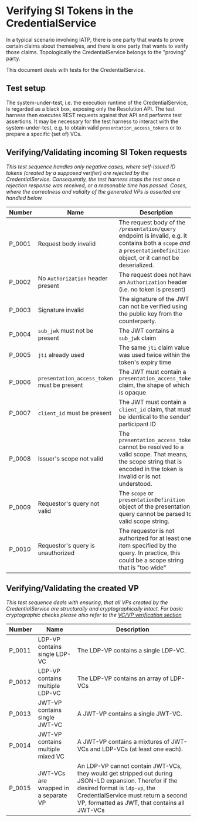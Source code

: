 # Verifying SI Tokens in the CredentialService

In a typical scenario involving IATP, there is one party that wants to prove certain claims about themselves, and there
is one party that wants to verify those claims. Topologically the CredentialService belongs to the "proving" party.

This document deals with tests for the CredentialService.

## Test setup

The system-under-test, i.e. the execution runtime of the CredentialService, is regarded as a black box, exposing only
the
Resolution API. The test harness then executes REST requests against that API and performs test assertions. It may be
necessary for the test harness to interact with the system-under-test, e.g. to obtain valid `presentation_access_tokens`
or to prepare a specific (set of) VCs.

## Verifying/Validating incoming SI Token requests

_This test sequence handles only negative cases, where self-issued ID tokens (created by a supposed verifier) are
rejected by the CredentialService. Consequently, the test harness stops the test once a rejection response was received,
or a reasonable time has passed. Cases, where the correctness and validity of the generated VPs is asserted are handled
below._

| Number | Name                                        | Description                                                                                                                                                               | 
|--------|---------------------------------------------|---------------------------------------------------------------------------------------------------------------------------------------------------------------------------|
| P_0001 | Request body invalid                        | The request body of the `/presentation/query` endpoint is invalid, e.g. it contains both a `scope` _and_ a `presentationDefinition` object, or it cannot be deserialized. |
| P_0002 | No `Authorization` header present           | The request does not have an `Authorization` header (i.e. no token is present)                                                                                            |
| P_0003 | Signature invalid                           | The signature of the JWT can not be verified using the public key from the counterparty.                                                                                  |
| P_0004 | `sub_jwk` must not be present               | The JWT contains a `sub_jwk` claim                                                                                                                                        |
| P_0005 | `jti` already used                          | The same `jti` claim value was used twice within the token's expiry time                                                                                                  |
| P_0006 | `presentation_access_token` must be present | The JWT must contain a `presentation_access_token` claim, the shape of which is opaque                                                                                    |
| P_0007 | `client_id` must be present                 | The JWT must contain a `client_id` claim, that must be identical to the sender's participant ID                                                                           |
| P_0008 | Issuer's scope not valid                    | The `presentation_access_token` cannot be resolved to a valid scope. That means, the scope string that is encoded in the token is invalid or is not understood.           |
| P_0009 | Requestor's query not valid                 | The `scope` or `presentationDefinition` object of the presentation query cannot be parsed to valid scope string.                                                          |
| P_0010 | Requestor's query is unauthorized           | The requestor is not authorized for at least one item specified by the query. In practice, this could be a scope string that is "too wide"                                |

## Verifying/Validating the created VP

_This test sequence deals with ensuring, that all VPs created by the CredentialService are structurally and
cryptographically intact. For basic cryptographic checks please also refer to
the [VC/VP verification section](./base_tests#verifying-ldp-vc--ldp-vp)_

| Number | Name                                 | Description                                                                                                                                                                                                                    |
|--------|--------------------------------------|--------------------------------------------------------------------------------------------------------------------------------------------------------------------------------------------------------------------------------|
| P_0011 | LDP-VP contains single LDP-VC        | The LDP-VP contains a single LDP-VC.                                                                                                                                                                                           |
| P_0012 | LDP-VP contains multiple LDP-VC      | The LDP-VP contains an array of LDP-VCs                                                                                                                                                                                        |
| P_0013 | JWT-VP contains single JWT-VC        | A JWT-VP contains a single JWT-VC.                                                                                                                                                                                             |
| P_0014 | JWT-VP contains multiple mixed VC    | A JWT-VP contains a mixtures of JWT-VCs and LDP-VCs (at least one each).                                                                                                                                                       |
| P_0015 | JWT-VCs are wrapped in a separate VP | An LDP-VP cannot contain JWT-VCs, they would get stripped out during JSON-LD expansion. Therefor if the desired format is `ldp-vp`, the CredentialService must return a second VP, formatted as JWT, that contains all JWT-VCs |